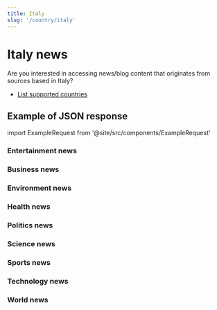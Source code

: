 ```yaml
---
title: Italy
slug: '/country/italy'
---
```


# Italy news

Are you interested in accessing news/blog content that originates from sources based in Italy?

- [List supported countries](/get-articles/countries)

## Example of JSON response

import ExampleRequest from '@site/src/components/ExampleRequest'

### Entertainment news
<ExampleRequest url="https://apitube.io/v1/news/articles?limit=2&category=news/Arts_and_Entertainment&language=it"></ExampleRequest>

### Business news
<ExampleRequest url="https://apitube.io/v1/news/articles?limit=2&category=news/Business&language=it"></ExampleRequest>

### Environment news
<ExampleRequest url="https://apitube.io/v1/news/articles?limit=2&category=news/Environment&language=it"></ExampleRequest>

### Health news
<ExampleRequest url="https://apitube.io/v1/news/articles?limit=2&category=news/Health&language=it"></ExampleRequest>

### Politics news
<ExampleRequest url="https://apitube.io/v1/news/articles?limit=2&category=news/Politics&language=it"></ExampleRequest>

### Science news
<ExampleRequest url="https://apitube.io/v1/news/articles?limit=2&category=news/Science&language=it"></ExampleRequest>

### Sports news
<ExampleRequest url="https://apitube.io/v1/news/articles?limit=2&category=news/Sports&language=it"></ExampleRequest>

### Technology news
<ExampleRequest url="https://apitube.io/v1/news/articles?limit=2&category=news/Technology&language=it"></ExampleRequest>

### World news
<ExampleRequest url="https://apitube.io/v1/news/articles?limit=2&category=news/World&language=it"></ExampleRequest>
